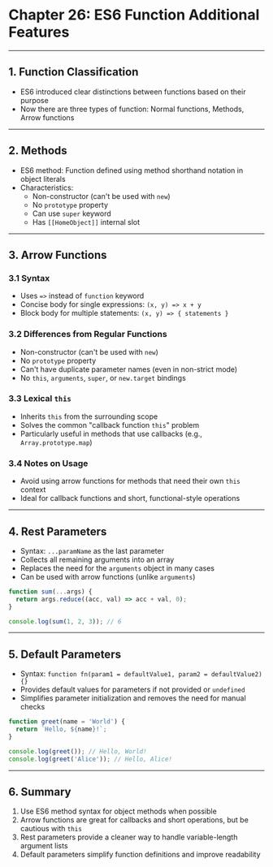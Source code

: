 # Chapter 26: ES6 Function Additional Features

---

## 1. Function Classification

- ES6 introduced clear distinctions between functions based on their purpose
- Now there are three types of function: Normal functions, Methods, Arrow functions

---

## 2. Methods

- ES6 method: Function defined using method shorthand notation in object literals
- Characteristics:
  - Non-constructor (can't be used with `new`)
  - No `prototype` property
  - Can use `super` keyword
  - Has `[[HomeObject]]` internal slot

---

## 3. Arrow Functions

### 3.1 Syntax

- Uses `=>` instead of `function` keyword
- Concise body for single expressions: `(x, y) => x + y`
- Block body for multiple statements: `(x, y) => { statements }`

### 3.2 Differences from Regular Functions

- Non-constructor (can't be used with `new`)
- No `prototype` property
- Can't have duplicate parameter names (even in non-strict mode)
- No `this`, `arguments`, `super`, or `new.target` bindings

### 3.3 Lexical `this`

- Inherits `this` from the surrounding scope
- Solves the common "callback function `this`" problem
- Particularly useful in methods that use callbacks (e.g., `Array.prototype.map`)

### 3.4 Notes on Usage

- Avoid using arrow functions for methods that need their own `this` context
- Ideal for callback functions and short, functional-style operations

---

## 4. Rest Parameters

- Syntax: `...paramName` as the last parameter
- Collects all remaining arguments into an array
- Replaces the need for the `arguments` object in many cases
- Can be used with arrow functions (unlike `arguments`)

```javascript
function sum(...args) {
  return args.reduce((acc, val) => acc + val, 0);
}

console.log(sum(1, 2, 3)); // 6
```

---

## 5. Default Parameters

- Syntax: `function fn(param1 = defaultValue1, param2 = defaultValue2) {}`
- Provides default values for parameters if not provided or `undefined`
- Simplifies parameter initialization and removes the need for manual checks

```javascript
function greet(name = 'World') {
  return `Hello, ${name}!`;
}

console.log(greet()); // Hello, World!
console.log(greet('Alice')); // Hello, Alice!
```

---

## 6. Summary

1. Use ES6 method syntax for object methods when possible
2. Arrow functions are great for callbacks and short operations, but be cautious with `this`
3. Rest parameters provide a cleaner way to handle variable-length argument lists
4. Default parameters simplify function definitions and improve readability
